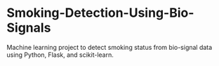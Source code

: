 # Smoking-Detection-Using-Bio-Signals
Machine learning project to detect smoking status from bio-signal data using Python, Flask, and scikit-learn.
